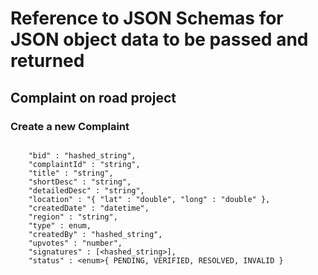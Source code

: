 # Reference to JSON Schemas for JSON object data to be passed and returned

## Complaint on road project

### Create a new Complaint

```

    "bid" : "hashed_string",
    "complaintId" : "string",
    "title" : "string",
    "shortDesc" : "string",
    "detailedDesc" : "string",
    "location" : "{ "lat" : "double", "long" : "double" },
    "createdDate" : "datetime",
    "region" : "string",
    "type" : enum,
    "createdBy" : "hashed_string",
    "upvotes" : "number",
    "signatures" : [<hashed_string>],
    "status" : <enum>{ PENDING, VERIFIED, RESOLVED, INVALID }

```
